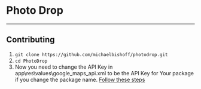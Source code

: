 # Photo Drop
------------------------------
## Contributing
1. `git clone https://github.com/michaelbishoff/photodrop.git`
2. `cd PhotoDrop`
3. Now you need to change the API Key in app\res\values\google_maps_api.xml to be the API Key for Your package if you change the package name. [Follow these steps](https://developers.google.com/maps/documentation/android/start#get-key)